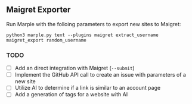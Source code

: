 ## Maigret Exporter

Run Marple with the folloing parameters to export new sites to Maigret:

```
python3 marple.py text --plugins maigret extract_username maigret_export random_username
```

### TODO

- [ ] Add an direct integration with Maigret (`--submit`)
- [ ] Implement the GitHub API call to create an issue with parameters of a new site
- [ ] Utilize AI to determine if a link is similar to an account page
- [ ] Add a generation of tags for a website with AI
